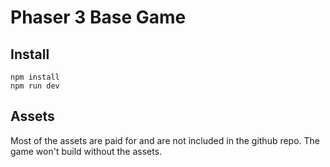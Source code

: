 # Phaser 3 Base Game

## Install

```
npm install
npm run dev 
```

## Assets
Most of the assets are paid for and are not included in the github repo. The game won't build without the assets.